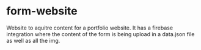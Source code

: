 # **form-website**
 Website to aquitre content for a portfolio website. It has a firebase integration where the content of the form is being upload in a data.json file as well as all the img.
